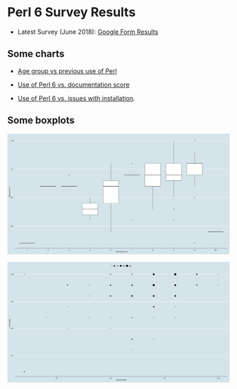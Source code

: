 # Perl 6 Survey Results

* Latest Survey (June
  2018):
  [Google Form Results](https://docs.google.com/forms/d/e/1FAIpQLSdqrrcxTQWuN1ISAvz3j_XkpCCc2AuQw9uKgAhTivxHBFsweg/viewanalytics)
  
## Some charts

*
  [Age group vs previous use of Perl](html/sankey-agegroup-vs-perluse.html)
  
* [Use of Perl 6 vs. documentation score](html/sankey-perl6use-vs-docscore.html)

*
  [Use of Perl 6 vs. issues with installation](html/sankey-perl6use-vs-issues.html).
  
## Some boxplots

![Documentation vs. Community score](illos/documentation-vs-community-boxplot.png)

![Documentation vs. Community](illos/documentation-vs-community.png)

